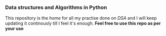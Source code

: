 ### Data structures and Algorithms in Python
This repository is the *home* for all my practise done on *DSA* and I will keep updating it continously till I feel it's enough. 
**Feel free to use this repo as per your use**
